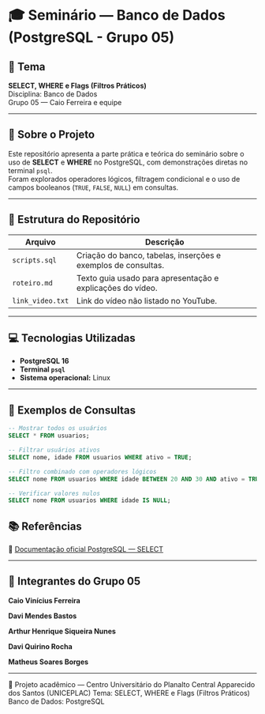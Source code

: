 # 🎓 Seminário — Banco de Dados (PostgreSQL - Grupo 05)

## 📌 Tema
**SELECT, WHERE e Flags (Filtros Práticos)**  
Disciplina: Banco de Dados  
Grupo 05 — Caio Ferreira e equipe

---

## 🧠 Sobre o Projeto
Este repositório apresenta a parte prática e teórica do seminário sobre o uso de **SELECT** e **WHERE** no PostgreSQL, com demonstrações diretas no terminal `psql`.  
Foram explorados operadores lógicos, filtragem condicional e o uso de campos booleanos (`TRUE`, `FALSE`, `NULL`) em consultas.

---

## 🧩 Estrutura do Repositório
| Arquivo | Descrição |
|----------|------------|
| `scripts.sql` | Criação do banco, tabelas, inserções e exemplos de consultas. |
| `roteiro.md` | Texto guia usado para apresentação e explicações do vídeo. |
| `link_video.txt` | Link do vídeo não listado no YouTube. |

---

## 💻 Tecnologias Utilizadas
- **PostgreSQL 16**
- **Terminal `psql`**
- **Sistema operacional:** Linux

---

## 🧾 Exemplos de Consultas

```sql
-- Mostrar todos os usuários
SELECT * FROM usuarios;

-- Filtrar usuários ativos
SELECT nome, idade FROM usuarios WHERE ativo = TRUE;

-- Filtro combinado com operadores lógicos
SELECT nome FROM usuarios WHERE idade BETWEEN 20 AND 30 AND ativo = TRUE;

-- Verificar valores nulos
SELECT nome FROM usuarios WHERE idade IS NULL;
```


## 📚 Referências

📘 [Documentação oficial PostgreSQL — SELECT]([url](https://www.postgresql.org/docs/current/sql-select.html))

---

## 👥 Integrantes do Grupo 05

**Caio Vinícius Ferreira**

**Davi Mendes Bastos**

**Arthur Henrique Siqueira Nunes**

**Davi Quirino Rocha**

**Matheus Soares Borges**

---

🧾 Projeto acadêmico — Centro Universitário do Planalto Central Apparecido dos Santos (UNICEPLAC)
Tema: SELECT, WHERE e Flags (Filtros Práticos)
Banco de Dados: PostgreSQL

